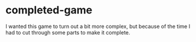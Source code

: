 # completed-game
I wanted this game to turn out a bit more complex, but because of the time I had to cut through some parts to make it complete.
